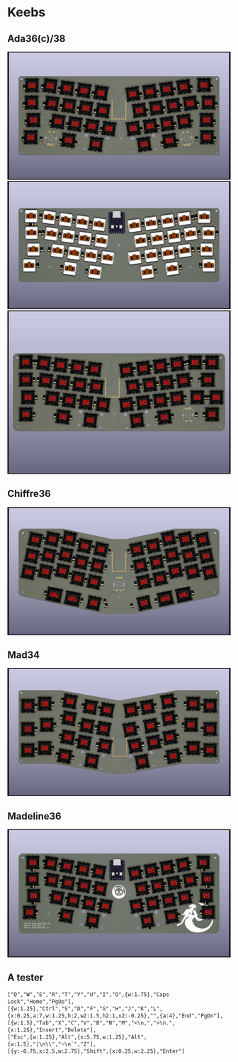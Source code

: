 # Keebs

## Ada36(c)/38

![](ada36/pcb/ada36.jpg)
![](ada36c/pcb/ada36c.png)
![](ada38/pcb/ada38.jpg)

## Chiffre36

![](chiffre36/pcb/chiffre36.jpg)

## Mad34

![](mad34/pcb/mad34.jpg)

## Madeline36

![](madeline36/pcb/madeline36-pcb.png)

## A tester

```
["Q","W","E","R","T","Y","U","I","O",{w:1.75},"Caps Lock","Home","PgUp"],
[{w:1.25},"Ctrl","S","D","F","G","H","J","K","L",{x:0.25,a:7,w:1.25,h:2,w2:1.5,h2:1,x2:-0.25},"",{a:4},"End","PgDn"],
[{w:1.5},"Tab","X","C","V","B","N","M","<\n,",">\n.",{x:1.25},"Insert","Delete"],
["Esc",{w:1.25},"Alt",{x:5.75,w:1.25},"Alt",{w:1.5},"|\n\\","~\n`","Z"],
[{y:-0.75,x:2.5,w:2.75},"Shift",{x:0.25,w:2.25},"Enter"]
```
